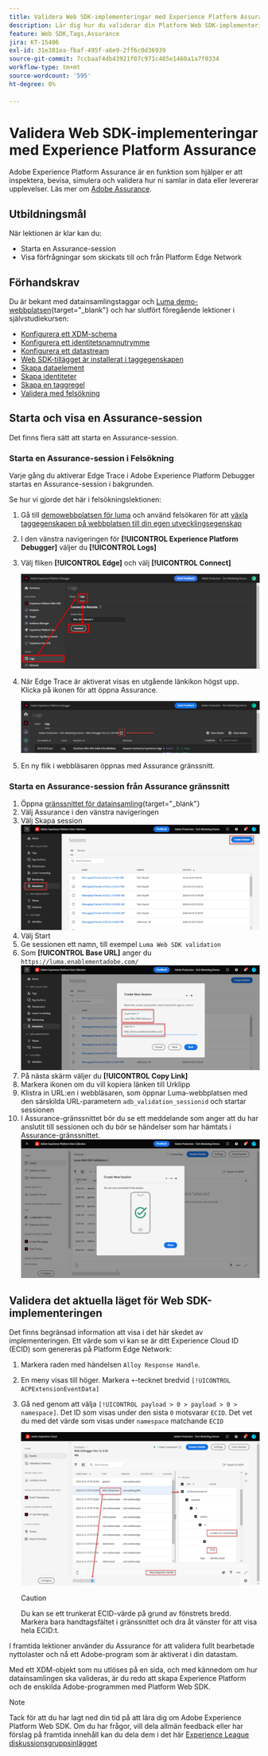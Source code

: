 ```yaml
---
title: Validera Web SDK-implementeringar med Experience Platform Assurance
description: Lär dig hur du validerar din Platform Web SDK-implementering med Adobe Experience Platform Assurance. Den här lektionen är en del av självstudiekursen Implementera Adobe Experience Cloud med Web SDK.
feature: Web SDK,Tags,Assurance
jira: KT-15406
exl-id: 31e381ea-fbaf-495f-a6e9-2ff6c0d36939
source-git-commit: 7ccbaaf4db43921f07c971c485e1460a1a7f0334
workflow-type: tm+mt
source-wordcount: '595'
ht-degree: 0%

---
```


# Validera Web SDK-implementeringar med Experience Platform Assurance

Adobe Experience Platform Assurance är en funktion som hjälper er att inspektera, bevisa, simulera och validera hur ni samlar in data eller levererar upplevelser. Läs mer om [Adobe Assurance](https://experienceleague.adobe.com/en/docs/experience-platform/assurance/home).


## Utbildningsmål

När lektionen är klar kan du:

* Starta en Assurance-session
* Visa förfrågningar som skickats till och från Platform Edge Network

## Förhandskrav

Du är bekant med datainsamlingstaggar och [Luma demo-webbplatsen](https://luma.enablementadobe.com/content/luma/us/en.html){target="_blank"} och har slutfört föregående lektioner i självstudiekursen:

* [Konfigurera ett XDM-schema](configure-schemas.md)
* [Konfigurera ett identitetsnamnutrymme](configure-identities.md)
* [Konfigurera ett datastream](configure-datastream.md)
* [Web SDK-tillägget är installerat i taggegenskapen](install-web-sdk.md)
* [Skapa dataelement](create-data-elements.md)
* [Skapa identiteter](create-identities.md)
* [Skapa en taggregel](create-tag-rule.md)
* [Validera med felsökning](validate-with-debugger.md)


## Starta och visa en Assurance-session

Det finns flera sätt att starta en Assurance-session.

### Starta en Assurance-session i Felsökning

Varje gång du aktiverar Edge Trace i Adobe Experience Platform Debugger startas en Assurance-session i bakgrunden.

Se hur vi gjorde det här i felsökningslektionen:

1. Gå till [demowebbplatsen för luma](https://luma.enablementadobe.com/content/luma/us/en.html) och använd felsökaren för att [växla taggegenskapen på webbplatsen till din egen utvecklingsegenskap](validate-with-debugger.md#use-the-experience-platform-debugger-to-map-to-your-tags-property)
1. I den vänstra navigeringen för **[!UICONTROL Experience Platform Debugger]** väljer du **[!UICONTROL Logs]**
1. Välj fliken **[!UICONTROL Edge]** och välj **[!UICONTROL Connect]**

   ![Anslut Edge Trace](assets/analytics-debugger-edgeTrace.png)
1. När Edge Trace är aktiverat visas en utgående länkikon högst upp. Klicka på ikonen för att öppna Assurance.

   ![Starta Assurance-session](assets/validate-debugger-start-assurnance.png)

1. En ny flik i webbläsaren öppnas med Assurance gränssnitt.

### Starta en Assurance-session från Assurance gränssnitt

1. Öppna [gränssnittet för datainsamling](https://experience.adobe.com/#/data-collection/home){target="_blank"}
1. Välj Assurance i den vänstra navigeringen
1. Välj Skapa session
   ![Skapa en Assurance-session](assets/assurance-create-session.png)
1. Välj Start
1. Ge sessionen ett namn, till exempel `Luma Web SDK validation`
1. Som **[!UICONTROL Base URL]** anger du `https://luma.enablementadobe.com/`
   ![Namnge Assurance-sessionen](assets/assurance-name-session.png)
1. På nästa skärm väljer du **[!UICONTROL Copy Link]**
1. Markera ikonen om du vill kopiera länken till Urklipp
1. Klistra in URL:en i webbläsaren, som öppnar Luma-webbplatsen med den särskilda URL-parametern `adb_validation_sessionid` och startar sessionen
1. I Assurance-gränssnittet bör du se ett meddelande som anger att du har anslutit till sessionen och du bör se händelser som har hämtats i Assurance-gränssnittet.
   ![Assurance-sessionen har anslutits](assets/assurance-success.png)

## Validera det aktuella läget för Web SDK-implementeringen

Det finns begränsad information att visa i det här skedet av implementeringen. Ett värde som vi kan se är ditt Experience Cloud ID (ECID) som genereras på Platform Edge Network:

1. Markera raden med händelsen `Alloy Response Handle`.
1. En meny visas till höger. Markera `+`-tecknet bredvid `[!UICONTROL ACPExtensionEventData]`
1. Gå ned genom att välja `[!UICONTROL payload > 0 > payload > 0 > namespace]`. Det ID som visas under den sista `0` motsvarar `ECID`. Det vet du med det värde som visas under `namespace` matchande `ECID`

   ![Assurance validate ECID](assets/validate-assurance-ecid.png)

   >[!CAUTION]
   >
   >Du kan se ett trunkerat ECID-värde på grund av fönstrets bredd. Markera bara handtagsfältet i gränssnittet och dra åt vänster för att visa hela ECID:t.

I framtida lektioner använder du Assurance för att validera fullt bearbetade nyttolaster och nå ett Adobe-program som är aktiverat i din datastam.

Med ett XDM-objekt som nu utlöses på en sida, och med kännedom om hur datainsamlingen ska valideras, är du redo att skapa Experience Platform och de enskilda Adobe-programmen med Platform Web SDK.

>[!NOTE]
>
>Tack för att du har lagt ned din tid på att lära dig om Adobe Experience Platform Web SDK. Om du har frågor, vill dela allmän feedback eller har förslag på framtida innehåll kan du dela dem i det här [Experience League diskussionsgruppsinlägget](https://experienceleaguecommunities.adobe.com/t5/adobe-experience-platform-data/tutorial-discussion-implement-adobe-experience-cloud-with-web/td-p/444996)
